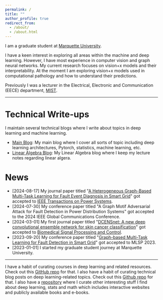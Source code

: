 ```yaml
---
permalink: /
title: ""
author_profile: true
redirect_from: 
  - /about/
  - /about.html
---
```


I am a graduate student at [Marquette University](https://www.marquette.edu/).

I have a keen interest in exploring all areas within the machine and deep learning. However, I have most experience in computer vision and graph neural networks. My current research focuses on vision+x models and their interpretability. At the moment I am exploring vision+x models used in computational pathology and how to understand their predictions.

Previously I was a lecturer in the Electrical, Electronic and Communication (EECE) department, [MIST](https://mist.ac.bd/).

------
# Technical Write-ups
I maintain several technical blogs where I write about topics in deep learning and machine learning.

- [Main Blog](https://dibalokechanda.github.io/): My main blog where I cover all sorts of topic including deep learning architectures, Pytorch, statistics, machine learning, etc.
- [Linear Algebra Blog](https://dibalokechanda.github.io/Linear-Algebra/): My Linear Algebra blog where I keep my lecture notes regarding linear algera.

# News 
- [2024-08-17] My journal paper titled "[A Heterogeneous Graph-Based Multi-Task Learning for Fault Event Diagnosis in Smart Grid](https://graphbasedmtl.github.io/heterogenous-graph-mtl-fault-diagonosis/)" got accepted to [IEEE Transactions on Power Systems](https://ieeexplore.ieee.org/xpl/RecentIssue.jsp?punumber=59).
- [2024-07-30] My conference paper titled "A Graph Motif Adversarial Attack for Fault Detection in Power Distribution Systems" got accepted to the 2024 IEEE Global Communications Conference. 
- [2024-03-01] My first journal paper titled "[DCENSnet: A new deep convolutional ensemble network for skin cancer classification](https://www.sciencedirect.com/science/article/pii/S1746809423011904)" got accepted to [Biomedical Signal Processing and Control](https://www.sciencedirect.com/journal/biomedical-signal-processing-and-control).
- [2023-09-20] My conference paper titled "[Graph-based Multi-Task Learning for Fault Detection in Smart Grid](https://graph-based-mtl-fault-detection.github.io/)" got accepted to MLSP 2023.
- [2023-01-01] I started my graduate student journey at Marquette University.

------

I have a habit of curating courses in deep learning and related resources. Check out this [GitHub repo](https://github.com/dibaloke/DL-ML-Courses/tree/main) for that. I also have a habit of curating technical blog posts on deep learning-related topics. Check out this [Github repo](https://github.com/dibaloke/DL-ML-Blogs) for that. I also have a [repository](https://github.com/dibaloke/others) where I curate other interesting stuff I find about deep learning, stats and math which includes interactive websites and publicly available books and e-books.

